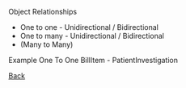Object Relationships


* One to one - Unidirectional / Bidirectional
* One to many - Unidirectional / Bidirectional
* (Many to Many)

Example
One To One
BillItem - PatientInvestigation




[Back](https://github.com/hmislk/hmis/wiki/Knowledgebase)